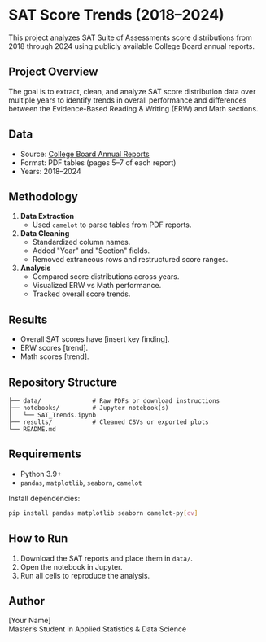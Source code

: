 # SAT Score Trends (2018–2024)

This project analyzes SAT Suite of Assessments score distributions from 2018 through 2024 using publicly available College Board annual reports.

## Project Overview
The goal is to extract, clean, and analyze SAT score distribution data over multiple years to identify trends in overall performance and differences between the Evidence-Based Reading & Writing (ERW) and Math sections.

## Data
- Source: [College Board Annual Reports](https://satsuite.collegeboard.org/media)
- Format: PDF tables (pages 5–7 of each report)
- Years: 2018–2024

## Methodology
1. **Data Extraction**  
   - Used `camelot` to parse tables from PDF reports.
2. **Data Cleaning**  
   - Standardized column names.
   - Added "Year" and "Section" fields.
   - Removed extraneous rows and restructured score ranges.
3. **Analysis**  
   - Compared score distributions across years.
   - Visualized ERW vs Math performance.
   - Tracked overall score trends.

## Results
- Overall SAT scores have [insert key finding].
- ERW scores [trend].
- Math scores [trend].

## Repository Structure
```
├── data/              # Raw PDFs or download instructions
├── notebooks/         # Jupyter notebook(s)
│   └── SAT_Trends.ipynb
├── results/           # Cleaned CSVs or exported plots
└── README.md
```

## Requirements
- Python 3.9+
- `pandas`, `matplotlib`, `seaborn`, `camelot`

Install dependencies:
```bash
pip install pandas matplotlib seaborn camelot-py[cv]
```

## How to Run
1. Download the SAT reports and place them in `data/`.
2. Open the notebook in Jupyter.
3. Run all cells to reproduce the analysis.

## Author
[Your Name]  
Master’s Student in Applied Statistics & Data Science  
